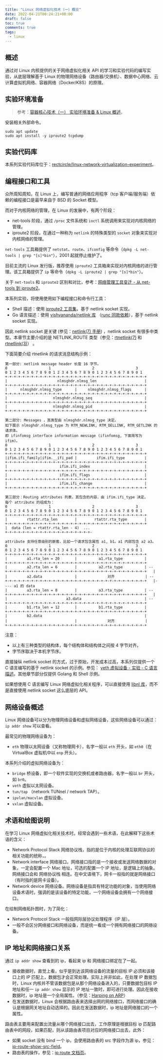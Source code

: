 ```yaml
---
title: "Linux 网络虚拟化技术（一）概览"
date: 2022-04-21T00:24:21+08:00
draft: false
toc: true
comments: true
tags:
  - linux
---
```


## 概述

通过对 Linux 内核提供的关于网络虚拟化相关 API 的学习和实验代码的编写实验，从底层理解基于 Linux 的物理网络设备（路由器/交换机）、数据中心网络、云计算虚拟机网络、容器网络（Docker/K8S）的原理。

## 实验环境准备

> 参考：[容器核心技术（一） 实验环境准备 & Linux 概述](/posts/container-core-tech-1-experiment-preparation-and-linux-base/#实验环境准备)。

安装相关外部命令。

```
sudo apt update
sudo apt install -y iproute2 tcpdump
```

## 实验代码库

本系列实验代码库位于：[rectcircle/linux-network-virtualization-experiment](https://github.com/rectcircle/linux-network-virtualization-experiment)。

## 编程接口和工具

众所周知周知，在 Linux 上，编写普通的网络应用程序（tcp 客户端/服务端）依赖的编程接口是最早来自于 BSD 的 Socket 模型。

而对于内核网络的管理，在 Linux 的发展中，有两个阶段：

* net-tools 阶段，通过 `/proc` 文件系统和 `ioctl` 系统调用来实现对内核网络的管理。
* iproute2 阶段，在通过一种称为 `netlink` 的特殊类型的 `socket` 对象来实现对内核网络的管理。

`net-tools` 工具箱提供了 `netstat`、`route`、`ifconfig` 等命令（`dpkg -L net-tools | grep "[s]*bin"`），2001 起就停止维护了。

目前主流的 Linux 发行版，推荐使用 `iproute2` 工具箱来实现对内核网络的进行管理。该工具箱提供了 `ip` 等命令（`dpkg -L iproute2 | grep "[s]*bin"`）。

关于 `net-tools` 和 `iproute2` 区别和对比，参考：[网络管理工具变迁 - 从 net-tools 到 iproute2](http://www.jiatcool.com/?p=762)。

本系列实验，将使用使用如下编程接口和命令行工具：

* Shell 描述：使用 [iproute2 工具集](https://github.com/shemminger/iproute2)，基于 netlink socket 实现。
* Go 语言描述：使用 [vishvananda/netlink 库](https://github.com/vishvananda/netlink) （[runc 同款依赖](https://github.com/opencontainers/runc/blob/main/go.mod#L21)），基于 netlink socket 实现。

因此 netlink socket 是关键 (参见：[netlink(7) 手册](https://man7.org/linux/man-pages/man7/netlink.7.html)) ，netlink socket 有很多中类型。本章节主要介绍的是 NETLINK_ROUTE 类型（参见：[rtnetlink(7)](https://man7.org/linux/man-pages/man7/rtnetlink.7.html) 和 [rtnetlink(3)](https://man7.org/linux/man-pages/man3/rtnetlink.3.html)） 。

下面简要介绍 rtnetlink 的请求消息结构示例：

```
第一部分: netlink message header 长度 16 字节。
0                   1                   2                   3
0 1 2 3 4 5 6 7 8 9 0 1 2 3 4 5 6 7 8 9 0 1 2 3 4 5 6 7 8 9 0 1
+-+-+-+-+-+-+-+-+-+-+-+-+-+-+-+-+-+-+-+-+-+-+-+-+-+-+-+-+-+-+-+-+ 
|                       nlmsghdr.nlmsg_len                      |
+-+-+-+-+-+-+-+-+-+-+-+-+-+-+-+-+-+-+-+-+-+-+-+-+-+-+-+-+-+-+-+-+
|      nlmsghdr.nlmsg_type      |     nlmsghdr.nlmsg_flags      |
+-+-+-+-+-+-+-+-+-+-+-+-+-+-+-+-+-+-+-+-+-+-+-+-+-+-+-+-+-+-+-+-+
|                     nlmsghdr.nlmsg_seq                        |
+-+-+-+-+-+-+-+-+-+-+-+-+-+-+-+-+-+-+-+-+-+-+-+-+-+-+-+-+-+-+-+-+
|                     nlmsghdr.nlmsg_pid                        |
+-+-+-+-+-+-+-+-+-+-+-+-+-+-+-+-+-+-+-+-+-+-+-+-+-+-+-+-+-+-+-+-+

第二部分: Messages ，其类型由 nlmsghdr.nlmsg_type 决定。
如下展示 nlmsghdr.nlmsg_type 为 RTM_NEWLINK, RTM_DELLINK, RTM_GETLINK 的请求体。
即 ifinfomsg interface information message (ifinfomsg, 下面简写为 ifim)。
0                   1                   2                   3
0 1 2 3 4 5 6 7 8 9 0 1 2 3 4 5 6 7 8 9 0 1 2 3 4 5 6 7 8 9 0 1
+-+-+-+-+-+-+-+-+-+-+-+-+-+-+-+-+-+-+-+-+-+-+-+-+-+-+-+-+-+-+-+-+ 
|ifim.ifi_family|ifim.__ifi_pad |         ifim.ifi_type         |
+-+-+-+-+-+-+-+-+-+-+-+-+-+-+-+-+-+-+-+-+-+-+-+-+-+-+-+-+-+-+-+-+
|                        ifim.ifi_index                         |
+-+-+-+-+-+-+-+-+-+-+-+-+-+-+-+-+-+-+-+-+-+-+-+-+-+-+-+-+-+-+-+-+
|                        ifim.ifi_flags                         |
+-+-+-+-+-+-+-+-+-+-+-+-+-+-+-+-+-+-+-+-+-+-+-+-+-+-+-+-+-+-+-+-+
|                        ifim.ifi_change                        |
+-+-+-+-+-+-+-+-+-+-+-+-+-+-+-+-+-+-+-+-+-+-+-+-+-+-+-+-+-+-+-+-+

第三部分：Routing attributes 列表，其包含的内容，由 ifim.ifi_type 决定。
每个 attribute 的组成为：
0                   1                   2                   3
0 1 2 3 4 5 6 7 8 9 0 1 2 3 4 5 6 7 8 9 0 1 2 3 4 5 6 7 8 9 0 1
+-+-+-+-+-+-+-+-+-+-+-+-+-+-+-+-+-+-+-+-+-+-+-+-+-+-+-+-+-+-+-+-+ 
|         rtattr.rta_len        |        rtattr.rta_type        |
+-+-+-+-+-+-+-+-+-+-+-+-+-+-+-+-+-+-+-+-+-+-+-+-+-+-+-+-+-+-+-+-+
|  data (len = rtattr.rta_len - 4)  ...
+-+-+-+-+-+-+-+-+-+-+-+-+-+-+-+-+-+-+-+-

attribute 支持任意级别的嵌套，比如一个请求包含属性 a1, b1。a1 内部包含 a2 a3。
0                   1                   2                   3
0 1 2 3 4 5 6 7 8 9 0 1 2 3 4 5 6 7 8 9 0 1 2 3 4 5 6 7 8 9 0 1
+-+-+-+-+-+-+-+-+-+-+-+-+-+-+-+-+-+-+-+-+-+-+-+-+-+-+-+-+-+-+-+-+ 
|         a1.rta_len = 20       |          a1.rta_type          |
+-+-+-+-+-+-+-+-+-+-+-+-+-+-+-+-+-+-+-+-+-+-+-+-+-+-+-+-+-+-+-+-+
|         a2.rta_len = 6        |          a2.rta_type          | --
+-+-+-+-+-+-+-+-+-+-+-+-+-+-+-+-+-+-+-+-+-+-+-+-+-+-+-+-+-+-+-+-+   |
|         a2.data               |              对齐              | --
+-+-+-+-+-+-+-+-+-+-+-+-+-+-+-+-+-+-+-+-+-+-+-+-+-+-+-+-+-+-+-+-+   |---- a1 的 data
|         a3.rta_len = 8        |          a3.rta_type          | --
+-+-+-+-+-+-+-+-+-+-+-+-+-+-+-+-+-+-+-+-+-+-+-+-+-+-+-+-+-+-+-+-+   |
|                           a3.data                             | --
+-+-+-+-+-+-+-+-+-+-+-+-+-+-+-+-+-+-+-+-+-+-+-+-+-+-+-+-+-+-+-+-+
|         b1.rta_len = 12       |          b1.rta_type          |
+-+-+-+-+-+-+-+-+-+-+-+-+-+-+-+-+-+-+-+-+-+-+-+-+-+-+-+-+-+-+-+-+
|         b2.data                                               |
|                               |              对齐              |
+-+-+-+-+-+-+-+-+-+-+-+-+-+-+-+-+-+-+-+-+-+-+-+-+-+-+-+-+-+-+-+-+
```

注意：

* 以上有三种类型的结构体，每个结构体和结构体之间按 4 字节对齐。
* 字节序取决于本机字节序。

直接操纵 netlink socket 的方式，过于原始，开发成本过高，本系列仅提供一个 C 语言编写的基于 netlink socket 的示例。参见： [veth 虚拟设备 - 实验 - C 语言描述](/posts/linux-net-virual-02-veth/#c-语言描述调用-netlink)。其他章节部分仅提供 Golang 和 Shell 示例。

如果想使用 C 语言编写 Linux 网络虚拟化相关程序，可以直接使用 [libnl 库](https://www.infradead.org/~tgr/libnl/)，而不是直接使用 netlink socket 这么底层的 API。

## 网络设备概述

Linux 网络设备可以分为物理网络设备和虚拟网络设备，这些网络设备可以通过：`ip addr show` 可以查看。

最常见的物理网络设备为：

* `eth` 物理以太网设备（又称物理网卡），名字一般以 `eth` 开头，如 `eth0`（在 VirtualBox 虚拟机中以 `enp` 开头）。

本系列介绍的虚拟网络设备为：

* `bridge` 桥设备，即一个软件实现的交换机或者路由器，名字一般以 `br` 开头，如 `br0`。
* `veth` 虚拟以太网设备。
* `tun/tap` （network TUNnel / network TAP）。
* `ipvlan/macvlan` 虚拟设备。
* `vxlan` 虚拟设备。

## 术语和绘图说明

在学习 Linux 网络虚拟化相关技术时。经常会遇到一些术语，在此解释下这些术语的含义：

* Network Protocol Stack 网络协议栈，指的是位于内核的处理互联网协议的相关功能的统称，。
* Network interface 网络接口。网络接口指的是一个接收或发送网络数据的对象，一定会配置一个 Mac 地址，可选的配置一个 IP 地址，是逻辑上的抽象。网络接口会和 网络协议栈 相连。在中文语境下，网卡一般指的就是网络接口（有时指的是网卡设备）。
* Network device 网络设备。网络设备是指具有特定功能的对象，当使用网络设备术语时，强调的是该设备的特定功能，一个网络设备会拥有一个网络接口。

在绘制网络拓扑图时，为了简化：

* Network Protocol Stack 一般指网际层协议处理程序（IP 层）。
* 一般不会区分网络接口和网络设备，而是统一看成一个拥有网络接口的网络设备。

<!-- ## 路由表、arp 表和 fdb

TODO 添加，查看这几个表对应查看命令以及简述

https://yuerblog.cc/2019/11/18/%E7%AE%80%E8%BF%B0linux%E8%B7%AF%E7%94%B1%E8%A1%A8/

* 这几张表如何维护的
* 这个几个表在 IP 通讯过程中的过程作用 
* 添加相关 api 的权限说明（创建和管理必须有 CAP_NET_ADMIN 权限，docker 容器默认权限是不可以创建/修改网络设备）

-->

## IP 地址和网络接口关系

通过 `ip addr show` 查看到的 ip，看起来 ip 和 网络接口绑定在了一起。

* 接收数据时，直觉上看，似乎是到达该网络设备的流量的目标 IP 必须和该接口上的 IP 匹配上，数据包才会正常处理。实际上并非如此，在处理 IP 数据包时，Linux 内核并不管该数据包是从那个网络设备进入的，只要数据包目标 IP 地址和任一 `ip addr show` 显示的 IP 地址一致时，即可进行处理。因此在接收数据时，ip 地址是一个全局属性。（参见：[Harping on ARP](https://lwn.net/Articles/45373/)）
* 在发送数据时，Linux 会根据路由表来选择出网的网络接口，而网络接口的确认是根据网关地址自动选择的。因此在发送数据时，ip 地址是网络接口的一个属性。

路由表主要用来配置出流量从哪个网络接口出去，工作原理是根据目标 ip 匹配路由表中的网段，如果匹配，则从该路由表项目对应的网络接口出去，此外：

* 如果 socket 没有 bind 一个 ip，会使用路由表的 src 字段作为源 ip，参见：[ip-route-show-src-field](https://serverfault.com/questions/451601/ip-route-show-src-field)。
* 路由表的操作，参见：[ip route 文档页](http://linux-ip.net/html/tools-ip-route.html)。
